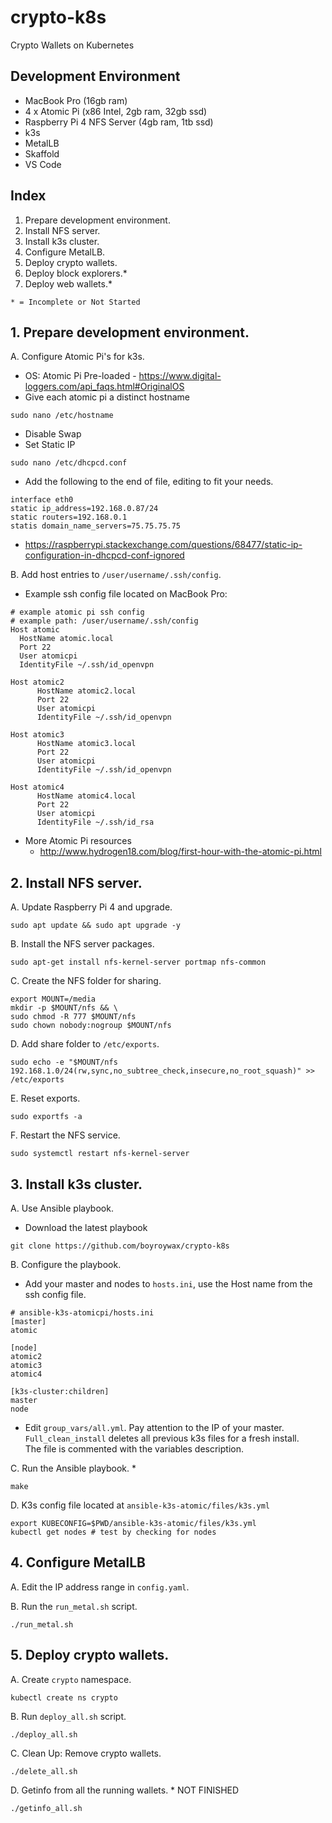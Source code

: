 # crypto-k8s
Crypto Wallets on Kubernetes

## Development Environment
* MacBook Pro (16gb ram)
* 4 x Atomic Pi (x86 Intel, 2gb ram, 32gb ssd)
* Raspberry Pi 4 NFS Server (4gb ram, 1tb ssd)
* k3s
* MetalLB
* Skaffold
* VS Code

## Index
1. Prepare development environment.
2. Install NFS server.
3. Install k3s cluster.
4. Configure MetalLB.
5. Deploy crypto wallets.
6. Deploy block explorers.*
7. Deploy web wallets.*
```text
* = Incomplete or Not Started
```

## 1. Prepare development environment.
A. Configure Atomic Pi's for k3s.
  * OS: Atomic Pi Pre-loaded - https://www.digital-loggers.com/api_faqs.html#OriginalOS
  * Give each atomic pi a distinct hostname
  ```shell
  sudo nano /etc/hostname
  ```
  * Disable Swap
  * Set Static IP
  ```shell
  sudo nano /etc/dhcpcd.conf
  ```
  * Add the following to the end of file, editing to fit your needs.
  ```text
  interface eth0
  static ip_address=192.168.0.87/24
  static routers=192.168.0.1
  statis domain_name_servers=75.75.75.75
  ```
  * https://raspberrypi.stackexchange.com/questions/68477/static-ip-configuration-in-dhcpcd-conf-ignored

B. Add host entries to ```/user/username/.ssh/config```.
  * Example ssh config file located on MacBook Pro:
  ```text
  # example atomic pi ssh config
  # example path: /user/username/.ssh/config
  Host atomic
	HostName atomic.local
	Port 22
	User atomicpi
	IdentityFile ~/.ssh/id_openvpn

  Host atomic2
        HostName atomic2.local
        Port 22
        User atomicpi
        IdentityFile ~/.ssh/id_openvpn

  Host atomic3
        HostName atomic3.local
        Port 22
        User atomicpi
        IdentityFile ~/.ssh/id_openvpn

  Host atomic4
        HostName atomic4.local
        Port 22
        User atomicpi
        IdentityFile ~/.ssh/id_rsa
   ```


* More Atomic Pi resources
  * http://www.hydrogen18.com/blog/first-hour-with-the-atomic-pi.html

## 2. Install NFS server.
A. Update Raspberry Pi 4 and upgrade.
```shell
sudo apt update && sudo apt upgrade -y
```

B. Install the NFS server packages.
```shell
sudo apt-get install nfs-kernel-server portmap nfs-common
```

C. Create the NFS folder for sharing.
```shell
export MOUNT=/media
mkdir -p $MOUNT/nfs && \
sudo chmod -R 777 $MOUNT/nfs
sudo chown nobody:nogroup $MOUNT/nfs
```

D. Add share folder to ```/etc/exports```.
``` shell
sudo echo -e "$MOUNT/nfs 192.168.1.0/24(rw,sync,no_subtree_check,insecure,no_root_squash)" >> /etc/exports
```

E. Reset exports.
```shell
sudo exportfs -a
```

F. Restart the NFS service.
```shell
sudo systemctl restart nfs-kernel-server
```

## 3. Install k3s cluster.
A. Use Ansible playbook.
  * Download the latest playbook
  ```shell
  git clone https://github.com/boyroywax/crypto-k8s
  ```
B. Configure the playbook.
  * Add your master and nodes to ```hosts.ini```, use the Host name from the ssh config file.
  ```text
  # ansible-k3s-atomicpi/hosts.ini
  [master]
  atomic

  [node]
  atomic2
  atomic3
  atomic4

  [k3s-cluster:children]
  master
  node
  ```
  * Edit ```group_vars/all.yml```.  Pay attention to the IP of your master.  
  ```Full_clean_install``` deletes all previous k3s files for a fresh install.  
  The file is commented with the variables description.

C. Run the Ansible playbook.
  * 
  ```shell
  make
  ```

D. K3s config file located at ```ansible-k3s-atomic/files/k3s.yml```
  ```shell
  export KUBECONFIG=$PWD/ansible-k3s-atomic/files/k3s.yml
  kubectl get nodes # test by checking for nodes
  ```

## 4. Configure MetalLB
A. Edit the IP address range in ```config.yaml```.

B. Run the ```run_metal.sh``` script.
```shell
./run_metal.sh
```

## 5. Deploy crypto wallets.
A. Create ```crypto``` namespace.
```shell
kubectl create ns crypto
```

B. Run ```deploy_all.sh``` script.
```shell
./deploy_all.sh
```

C. Clean Up: Remove crypto wallets.
```shell
./delete_all.sh
```

D. Getinfo from all the running wallets. * NOT FINISHED
```shell
./getinfo_all.sh
```
